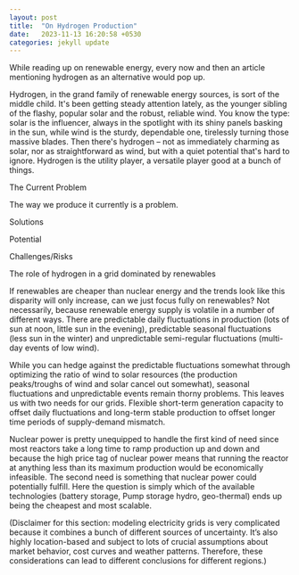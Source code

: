 ```yaml
---
layout: post
title:  "On Hydrogen Production"
date:   2023-11-13 16:20:58 +0530
categories: jekyll update
---
```


[comment]: <> (To be included)
<script type="text/javascript" async
  src="https://cdnjs.cloudflare.com/ajax/libs/mathjax/2.7.7/MathJax.js?config=TeX-MML-AM_CHTML">
</script>

[comment]: <> (To be included)
<link rel="stylesheet" type="text/css" href="/assets/css/interactive-word.css">
<link rel="stylesheet" type="text/css" href="/assets/css/table.css">
<link rel="stylesheet" type="text/css" href="/assets/css/image-carousel.css">

[comment]: <> (To be included)
<script src="/assets/js/interactive-word.js"></script>
<script src="/assets/js/image-carousel.js"></script>

While reading up on renewable energy, every now and then an article mentioning hydrogen as an alternative would pop up. 

Hydrogen, in the grand family of renewable energy sources, is sort of the middle child. It's been getting steady attention lately, as the younger sibling of the flashy, popular solar and the robust, reliable wind. You know the type: solar is the influencer, always in the spotlight with its shiny panels basking in the sun, while wind is the sturdy, dependable one, tirelessly turning those massive blades. Then there's hydrogen – not as immediately charming as solar, nor as straightforward as wind, but with a quiet potential that's hard to ignore. Hydrogen is the utility player, a versatile player good at a bunch of things.

The Current Problem



The way we produce it currently is a problem. 



Solutions

Potential

Challenges/Risks

The role of hydrogen in a grid dominated by renewables

If renewables are cheaper than nuclear energy and the trends look like this disparity will only increase, can we just focus fully on renewables? Not necessarily, because renewable energy supply is volatile in a number of different ways. There are predictable daily fluctuations in production (lots of sun at noon, little sun in the evening), predictable seasonal fluctuations (less sun in the winter) and unpredictable semi-regular fluctuations (multi-day events of low wind).

While you can hedge against the predictable fluctuations somewhat through optimizing the ratio of wind to solar resources (the production peaks/troughs of wind and solar cancel out somewhat), seasonal fluctuations and unpredictable events remain thorny problems. This leaves us with two needs for our grids. Flexible short-term generation capacity to offset daily fluctuations and long-term stable production to offset longer time periods of supply-demand mismatch.

Nuclear power is pretty unequipped to handle the first kind of need since most reactors take a long time to ramp production up and down and because the high price tag of nuclear power means that running the reactor at anything less than its maximum production would be economically infeasible. The second need is something that nuclear power could potentially fulfill. Here the question is simply which of the available technologies (battery storage, Pump storage hydro, geo-thermal) ends up being the cheapest and most scalable.

(Disclaimer for this section: modeling electricity grids is very complicated because it combines a bunch of different sources of uncertainty. It’s also highly location-based and subject to lots of crucial assumptions about market behavior, cost curves and weather patterns. Therefore, these considerations can lead to different conclusions for different regions.)

